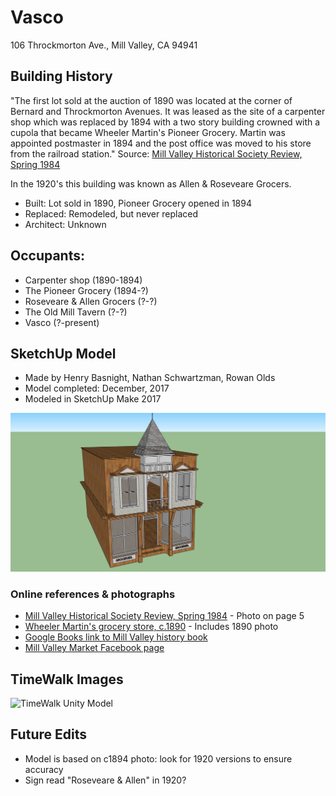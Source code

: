 # Vasco
106 Throckmorton Ave., Mill Valley, CA 94941

## Building History

"The first lot sold at the auction of 1890 was located at the corner of Bernard and Throckmorton Avenues. It was leased as the site of a carpenter shop which was replaced by 1894 with a two story building crowned with a cupola that became Wheeler Martin's Pioneer Grocery.  Martin was appointed postmaster in 1894 and the post office was moved to his store from the railroad station." Source: [Mill Valley Historical Society Review, Spring 1984](http://www.millvalleylibrary.net/historyroom/collections/archive/files/mvhs1984spring-reduce_910d348bce.pdf) 

In the 1920's this building was known as Allen & Roseveare Grocers.

- Built: Lot sold in 1890, Pioneer Grocery opened in 1894
- Replaced: Remodeled, but never replaced
- Architect: Unknown

## Occupants:
- Carpenter shop (1890-1894)
- The Pioneer Grocery (1894-?)
- Roseveare & Allen Grocers (?-?)
- The Old Mill Tavern (?-?)
- Vasco (?-present)

## SketchUp Model

- Made by Henry Basnight, Nathan Schwartzman, Rowan Olds
- Model completed: December, 2017
- Modeled in SketchUp Make 2017

![SketchUp Make 2017 model screenshot](https://github.com/TimeWalkOrg/building-mill-valley-ca-vasco/blob/master/SketchUp%20screenshot.png)

### Online references & photographs

- [Mill Valley Historical Society Review, Spring 1984](http://www.millvalleylibrary.net/historyroom/collections/archive/files/mvhs1984spring-reduce_910d348bce.pdf) - Photo on page 5
- [Wheeler Martin's grocery store, c.1890](http://content.cdlib.org/ark:/13030/kt5f59q8tq/?layout=metadata) - Includes 1890 photo
- [Google Books link to Mill Valley history book](https://books.google.com/books?id=_DHbKTGAslsC&pg=PA63&lpg=PA63&dq=wheeler+martin+mill+valley&source=bl&ots=jtfx6bGqfH&sig=4T5j9L2S8IzL5uC2Ud22tFLfN3I&hl=en&sa=X&ved=0ahUKEwjpr5Gt1_HXAhVMImMKHR_0AkYQ6AEIPzAE#v=onepage&q=wheeler%20martin%20mill%20valley&f=false)
- [Mill Valley Market Facebook page](https://www.facebook.com/permalink.php?story_fbid=10154518749938416&id=8461123415)

## TimeWalk Images
![TimeWalk Unity Model](tbd)


## Future Edits
- Model is based on c1894 photo: look for 1920 versions to ensure accuracy
- Sign read "Roseveare & Allen" in 1920?
